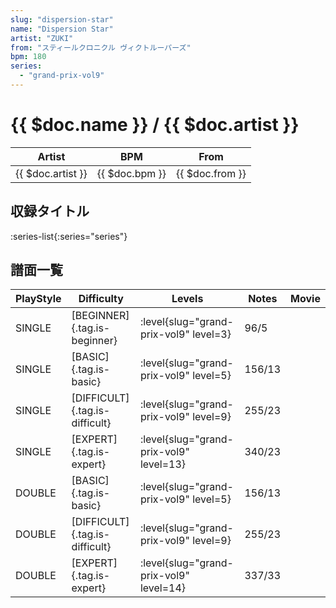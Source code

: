 ```yaml
---
slug: "dispersion-star"
name: "Dispersion Star"
artist: "ZUKI"
from: "スティールクロニクル ヴィクトルーパーズ"
bpm: 180
series:
  - "grand-prix-vol9"
---
```


# {{ $doc.name }} / {{ $doc.artist }}

|Artist|BPM|From|
|------|---|----|
|{{ $doc.artist }}|{{ $doc.bpm }}|{{ $doc.from }}|

## 収録タイトル

:series-list{:series="series"}

## 譜面一覧

|PlayStyle|Difficulty|Levels|Notes|Movie|
|---------|----------|------|-----|-----|
|SINGLE|[BEGINNER]{.tag.is-beginner}|<div class="field is-grouped is-grouped-multiline"> :level{slug="grand-prix-vol9" level=3}</div>|96/5||
|SINGLE|[BASIC]{.tag.is-basic}|<div class="field is-grouped is-grouped-multiline"> :level{slug="grand-prix-vol9" level=5}</div>|156/13||
|SINGLE|[DIFFICULT]{.tag.is-difficult}|<div class="field is-grouped is-grouped-multiline"> :level{slug="grand-prix-vol9" level=9}</div>|255/23||
|SINGLE|[EXPERT]{.tag.is-expert}|<div class="field is-grouped is-grouped-multiline"> :level{slug="grand-prix-vol9" level=13}</div>|340/23||
|DOUBLE|[BASIC]{.tag.is-basic}|<div class="field is-grouped is-grouped-multiline"> :level{slug="grand-prix-vol9" level=5}</div>|156/13||
|DOUBLE|[DIFFICULT]{.tag.is-difficult}|<div class="field is-grouped is-grouped-multiline"> :level{slug="grand-prix-vol9" level=9}</div>|255/23||
|DOUBLE|[EXPERT]{.tag.is-expert}|<div class="field is-grouped is-grouped-multiline"> :level{slug="grand-prix-vol9" level=14}</div>|337/33||
